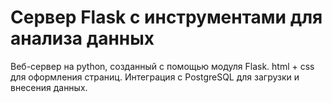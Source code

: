 # Сервер Flask с инструментами для анализа данных
Веб-сервер на python, созданный с помощью модуля Flask. html + css для оформления страниц. Интеграция с PostgreSQL для загрузки и внесения данных.

